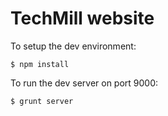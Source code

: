 TechMill website
===

To setup the dev environment:

    $ npm install

To run the dev server on port 9000:

    $ grunt server
